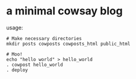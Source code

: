 # a minimal cowsay blog

usage:
    
    # Make necessary directories
    mkdir posts cowposts cowposts_html public_html
    
    # Moo!
    echo "hello world" > hello_world
    . cowpost hello_world
    . deploy
